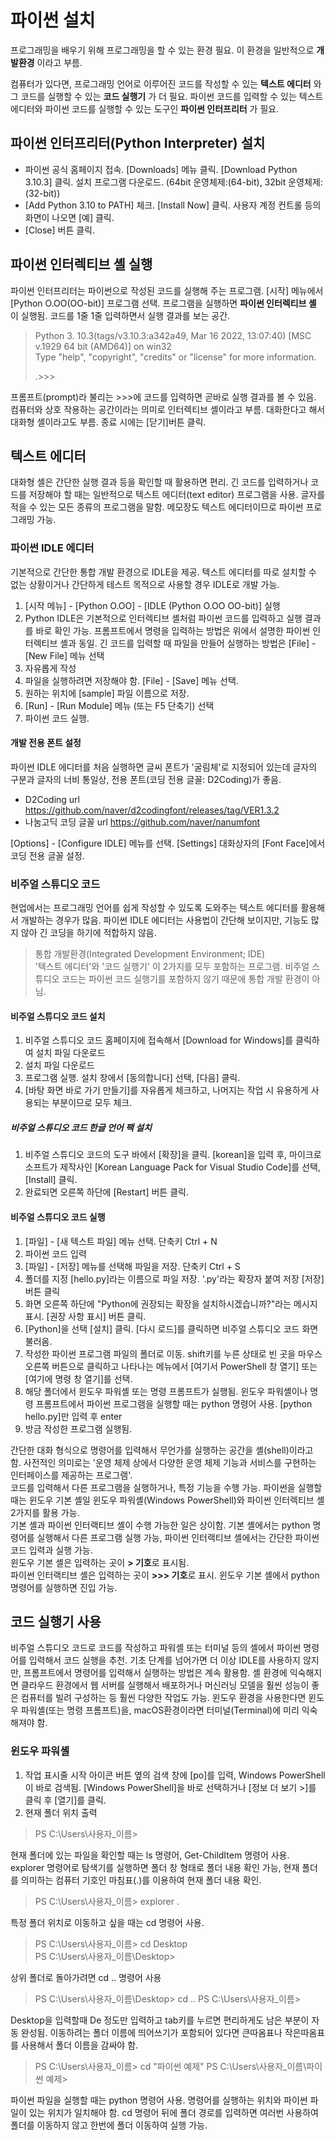 # 파이썬 설치
프로그래밍을 배우기 위해 프로그래밍을 할 수 있는 환경 필요. 이 환경을 일반적으로 **개발환경** 이라고 부름.  
  
컴퓨터가 있다면, 프로그래밍 언어로 이루어진 코드를 작성할 수 있는 **텍스트 에디터** 와 그 코드를 실행할 수 있는 **코드 실행기** 가 더 필요. 파이썬 코드를 입력할 수 있는 텍스트 에디터와 파이썬 코드를 실행할 수 있는 도구인 **파이썬 인터프리터** 가 필요.

## 파이썬 인터프리터(Python Interpreter) 설치
* 파이썬 공식 홈페이지 접속. [Downloads] 메뉴 클릭. [Download Python 3.10.3] 클릭. 설치 프로그램 다운로드. (64bit 운영체제:(64-bit), 32bit 운영체제:(32-bit))
* [Add Python 3.10 to PATH] 체크. [Install Now] 클릭. 사용자 계정 컨트롤 등의 화면이 나오면 [예] 클릭.
* [Close] 버튼 클릭.

## 파이썬 인터렉티브 셸 실행
파이썬 인터프리터는 파이썬으로 작성된 코드를 실행해 주는 프로그램. [시작] 메뉴에서 [Python O.OO(OO-bit)] 프로그램 선택. 프로그램을 실행하면 **파이썬 인터렉티브 셸** 이 실행됨. 코드를 1줄 1줄 입력하면서 실행 결과를 보는 공간.
> Python 3. 10.3(tags/v3.10.3:a342a49, Mar 16 2022, 13:07:40) [MSC v.1929 64 bit (AMD64)] on win32  
> Type "help", "copyright", "credits" or "license" for more information.
>   
> .>>>

프롬프트(prompt)라 불리는 >>>에 코드를 입력하면 곧바로 실행 결과를 볼 수 있음. 컴퓨터와 상호 작용하는 공간이라는 의미로 인터렉티브 셸이라고 부름. 대화한다고 해서 대화형 셸이라고도 부름. 종료 시에는 [닫기]버튼 클릭.

## 텍스트 에디터
대화형 셸은 간단한 실행 결과 등을 확인할 때 활용하면 편리. 긴 코드를 입력하거나 코드를 저장해야 할 때는 일반적으로 텍스트 에디터(text editor) 프로그램을 사용. 글자를 적을 수 있는 모든 종류의 프로그램을 말함. 메모장도 텍스트 에디터이므로 파이썬 프로그래밍 가능.

### 파이썬 IDLE 에디터
기본적으로 간단한 통합 개발 환경으로 IDLE을 제공. 텍스트 에디터를 따로 설치할 수 없는 상황이거나 간단하게 테스트 목적으로 사용할 경우 IDLE로 개발 가능.
1. [시작 메뉴] - [Python O.OO] - [IDLE (Python O.OO OO-bit)] 실행
2. Python IDLE은 기본적으로 인터렉티브 셸처럼 파이썬 코드를 입력하고 실행 결과를 바로 확인 가능. 프롬프트에서 명령을 입력하는 방법은 위에서 설명한 파이썬 인터렉티브 셸과 동일. 긴 코드를 입력할 때 파일을 만들어 실행하는 방법은 [File] - [New File] 메뉴 선택
3. 자유롭게 작성
4. 파일을 실행하려면 저장해야 함. [File] - [Save] 메뉴 선택.
5. 원하는 위치에 [sample] 파일 이름으로 저장.
6. [Run] - [Run Module] 메뉴 (또는 F5 단축기) 선택
7. 파이썬 코드 실행.

#### 개발 전용 폰트 설정
파이썬 IDLE 에디터를 처음 실행하면 글씨 폰트가 '굴림체'로 지정되어 있는데 글자의 구분과 글자의 너비 통일상, 전용 폰트(코딩 전용 글꼴: D2Coding)가 좋음.
* D2Coding url  https://github.com/naver/d2codingfont/releases/tag/VER1.3.2
* 나눔고딕 코딩 글꼴 url  https://github.com/naver/nanumfont

[Options] - [Configure IDLE] 메뉴를 선택. [Settings] 대화상자의 [Font Face]에서 코딩 전용 글꼴 설정.

### 비주얼 스튜디오 코드
현업에서는 프로그래밍 언어를 쉽게 작성할 수 있도록 도와주는 텍스트 에디터를 활용해서 개발하는 경우가 많음. 파이썬 IDLE 에디터는 사용법이 간단해 보이지만, 기능도 많지 않아 긴 코딩을 하기에 적합하지 않음.
> 통합 개발환경(Integrated Development Environment; IDE)  
> '텍스트 에디터'와 '코드 실행기' 이 2가지를 모두 포함하는 프로그램. 비주얼 스튜디오 코드는 파이썬 코드 실행기를 포함하지 않기 때문에 통합 개발 환경이 아님.

#### 비주얼 스튜디오 코드 설치
1. 비주얼 스튜디오 코드 홈페이지에 접속해서 [Download for Windows]를 클릭하여 설치 파일 다운로드
2. 설치 파일 다운로드
3. 프로그램 실행. 설치 창에서 [동의합니다] 선택, [다음] 클릭.
4. [바탕 화면 바로 가기 만들기]를 자유롭게 체크하고, 나머지는 작업 시 유용하게 사용되는 부분이므로 모두 체크.

##### 비주얼 스튜디오 코드 한글 언어 팩 설치
1. 비주얼 스튜디오 코드의 도구 바에서 [확장]을 클릭. [korean]을 입력 후, 마이크로소프트가 제작사인 [Korean Language Pack for Visual Studio Code]를 선택, [Install] 클릭.
2. 완료되면 오른쪽 하단에 [Restart] 버튼 클릭.

#### 비주얼 스튜디오 코드 실행
1. [파일] - [새 텍스트 파일] 메뉴 선택. 단축키 Ctrl + N
2. 파이썬 코드 입력
3. [파일] - [저장] 메뉴를 선택해 파일을 저장. 단축키 Ctrl + S
4. 폴더를 지정 [hello.py]라는 이름으로 파일 저장. '.py'라는 확장자 붙여 저장 [저장] 버튼 클릭
5. 화면 오른쪽 하단에 "Python에 권장되는 확장을 설치하시겠습니까?"라는 메시지 표시. [권장 사항 표시] 버튼 클릭.
6. [Python]을 선택 [설치] 클릭. [다시 로드]를 클릭하면 비주얼 스튜디오 코드 화면 불러옴.
7. 작성한 파이썬 프로그램 파일의 폴더로 이동. shift키를 누른 상태로 빈 곳을 마우스 오른쪽 버튼으로 클릭하고 나타나는 메뉴에서 [여기서 PowerShell 창 열기] 또는 [여기에 명령 창 열기]를 선택.
8. 해당 폴더에서 윈도우 파워셸 또는 명령 프롬프트가 실행됨. 윈도우 파워셸이나 명령 프롬프트에서 파이썬 프로그램을 실행할 때는 python 명령어 사용. [python hello.py]만 입력 후 enter
9. 방금 작성한 프로그램 실행됨.

간단한 대화 형식으로 명령어를 입력해서 무언가를 실행하는 공간을 셸(shell)이라고 함. 사전적인 의미로는 '운영 체제 상에서 다양한 운영 체제 기능과 서비스를 구현하는 인터페이스를 제공하는 프로그램'.  
코드를 입력해서 다른 프로그램을 실행하거나, 특정 기능을 수행 가능. 파이썬을 실행할 때는 윈도우 기본 셸일 윈도우 파워셸(Windows PowerShell)와 파이썬 인터렉티브 셸 2가지를 활용 가능.  
기본 셸과 파이썬 인터랙티브 셸이 수행 가능한 일은 상이함. 기본 셸에서는 python 명령어를 실행해서 다른 프로그램 실행 가능, 파이썬 인터랙티브 셸에서는 간단한 파이썬 코드 입력과 실행 가능.  
윈도우 기본 셸은 입력하는 곳이 **> 기호**로 표시됨.  
파이썬 인터랙티브 셸은 입력하는 곳이 **>>> 기호**로 표시. 윈도우 기본 셸에서 python명령어를 실행하면 진입 가능.

## 코드 실행기 사용
비주얼 스튜디오 코드로 코드를 작성하고 파워셸 또는 터미널 등의 셸에서 파이썬 명령어를 입력해서 코드 실행을 추천. 기초 단계를 넘어가면 더 이상 IDLE를 사용하지 않지만, 프롬프트에서 명령어를 입력해서 실행하는 방법은 계속 활용함. 셸 환경에 익숙해지면 클라우드 환경에서 웹 서버를 실행해서 배포하거나 머신러닝 모델을 훨씬 성능이 좋은 컴퓨터를 빌려 구성하는 등 훨씬 다양한 작업도 가능. 윈도우 환경을 사용한다면 윈도우 파워셸(또는 명령 프롬프트)을, macOS환경이라면 터미널(Terminal)에 미리 익숙해져야 함.
### 윈도우 파워셸
1. 작업 표시줄 시작 아이콘 버튼 옆의 검색 창에 [po]를 입력, Windows PowerShell이 바로 검색됨. [Windows PowerShell]을 바로 선택하거나 [정보 더 보기 >]를 클릭 후 [열기]를 클릭.
2. 현재 폴더 위치 출력
> PS C:\Users\사용자_이름>

현재 폴더에 있는 파일을 확인할 때는 ls 명령어, Get-ChildItem 명령어 사용. explorer 명령어로 탐색기를 실행하면 폴더 창 형태로 폴더 내용 확인 가능, 현재 폴더를 의미하는 컴퓨터 기호인 마침표(.)를 이용하여 현재 폴더 내용 확인.
> PS C:\Users\사용자_이름> explorer .

특정 폴더 위치로 이동하고 싶을 때는 cd 명령어 사용.
> PS C:\Users\사용자_이름> cd Desktop  
> PS C:\Users\사용자_이름\Desktop>

상위 폴더로 돌아가려면 cd .. 명령어 사용
> PS C:\Users\사용자_이름\Desktop> cd ..
> PS C:\Users\사용자_이름>

Desktop을 입력할때 De 정도만 입력하고 tab키를 누르면 편리하게도 남은 부분이 자동 완성됨. 이동하려는 폴더 이름에 띄어쓰기가 포함되어 있다면 큰따옴표나 작은따옴표를 사용해서 폴더 이름을 감싸야 함.
> PS C:\Users\사용자_이름> cd "파이썬 예제"
> PS C:\Users\사용자_이름\파이썬 예제>

파이썬 파일을 실행할 때는 python 명령어 사용. 명령어를 실행하는 위치와 파이썬 파일이 있는 위치가 일치해야 함. cd 명령어 뒤에 폴더 경로를 입력하면 여러번 사용하여 폴더를 이동하지 않고 한번에 폴더 이동하여 실행 가능.
